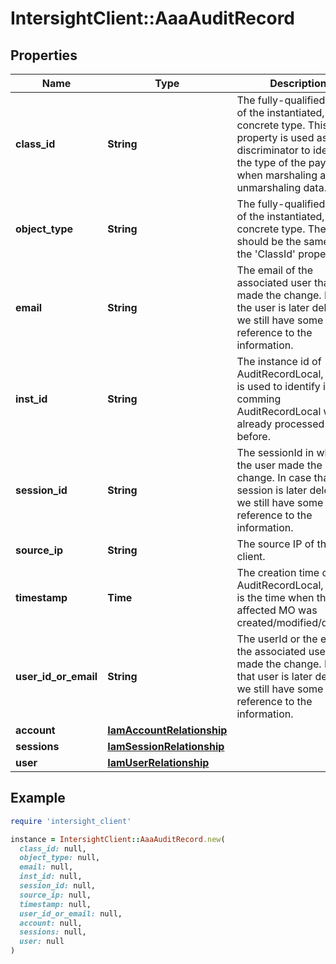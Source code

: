 # IntersightClient::AaaAuditRecord

## Properties

| Name | Type | Description | Notes |
| ---- | ---- | ----------- | ----- |
| **class_id** | **String** | The fully-qualified name of the instantiated, concrete type. This property is used as a discriminator to identify the type of the payload when marshaling and unmarshaling data. | [default to &#39;aaa.AuditRecord&#39;] |
| **object_type** | **String** | The fully-qualified name of the instantiated, concrete type. The value should be the same as the &#39;ClassId&#39; property. | [default to &#39;aaa.AuditRecord&#39;] |
| **email** | **String** | The email of the associated user that made the change.  In case the user is later deleted, we still have some reference to the information. | [optional] |
| **inst_id** | **String** | The instance id of AuditRecordLocal, which is used to identify if the comming AuditRecordLocal was already processed before. | [optional] |
| **session_id** | **String** | The sessionId in which the user made the change. In case that the session is later deleted, we still have some reference to the information. | [optional] |
| **source_ip** | **String** | The source IP of the client. | [optional] |
| **timestamp** | **Time** | The creation time of AuditRecordLocal, which is the time when the affected MO was created/modified/deleted. | [optional][readonly] |
| **user_id_or_email** | **String** | The userId or the email of the associated user that made the change. In case that user is later deleted, we still have some reference to the information. | [optional] |
| **account** | [**IamAccountRelationship**](IamAccountRelationship.md) |  | [optional] |
| **sessions** | [**IamSessionRelationship**](IamSessionRelationship.md) |  | [optional] |
| **user** | [**IamUserRelationship**](IamUserRelationship.md) |  | [optional] |

## Example

```ruby
require 'intersight_client'

instance = IntersightClient::AaaAuditRecord.new(
  class_id: null,
  object_type: null,
  email: null,
  inst_id: null,
  session_id: null,
  source_ip: null,
  timestamp: null,
  user_id_or_email: null,
  account: null,
  sessions: null,
  user: null
)
```

